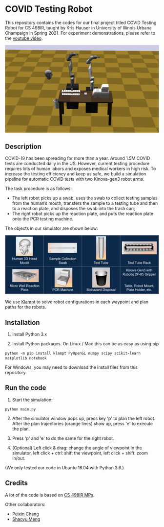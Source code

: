 # COVID Testing Robot
This repository contains the codes for our final project titled COVID Testing Robot for CS 498IR, taught by Kris Hauser in University of Illinois Urbana Champaign in Spring 2021. 
For experiment demonstrations, please refer to the [youtube video](https://www.youtube.com/watch?v=H_gwcFDu2kw).

<img src="/figures/setup.png" width="600" />

## Description
COVID-19 has been spreading for more than a year. Around 1.5M COVID tests are conducted daily in the US.
However, current testing procedure requires lots of human labors and exposes medical workers in high risk.
To increase the testing efficiency and keep us safe, we build a simulation pipeline for automatic COVID tests with two Kinova-gen3 robot arms. 

The task procedure is as follows:
- The left robot picks up a swab, uses the swab to collect testing samples from the human’s mouth, transfers the sample to a testing tube and then to a reaction plate, and disposes the swab into the trash can;
- The right robot picks up the reaction plate, and puts the reaction plate onto the PCR testing machine.

The objects in our simulator are shown below:

<img src="/figures/objects.png" width="600" />

We use [Klampt](http://motion.cs.illinois.edu/software/klampt/latest/pyklampt_docs/) to solve robot configurations in each waypoint and plan paths for the robots.



## Installation
1. Install Python 3.x

2. Install Python packages. On Linux / Mac this can be as easy as using pip
```
python -m pip install klampt PyOpenGL numpy scipy scikit-learn matplotlib notebook
```
For Windows, you may need to download the install files from this repository.


## Run the code
1. Start the simulation:
```
python main.py 
```

2. After the simulator window pops up, press key 'p' to plan the left robot. After the plan trajectories (orange lines) show up, press 'e' to execute the plan.

3. Press 'p' and 'e' to do the same for the right robot.

4. (Optional) Left click & drag: change the angle of viewpoint in the simulator, left click + ctrl: shift the viewpoint, left click + shift: zoom in/out.

(We only tested our code in Ubuntu 16.04 with Python 3.6.)


## Credits
A lot of the code is based on [CS 498IR MPs](https://github.com/krishauser/cs498ir_s2021).

Other collaborators:
- [Peixin Chang](https://github.com/PeixinC)
- [Shaoyu Meng](https://github.com/smeng9)